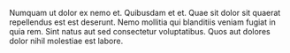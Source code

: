 Numquam ut dolor ex nemo et. Quibusdam et et. Quae sit dolor sit quaerat repellendus est est deserunt. Nemo mollitia qui blanditiis veniam fugiat in quia rem. Sint natus aut sed consectetur voluptatibus. Quos aut dolores dolor nihil molestiae est labore.